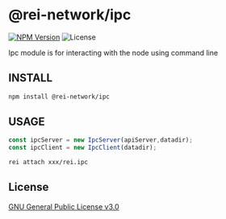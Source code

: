 # @rei-network/ipc

[![NPM Version](https://img.shields.io/npm/v/@rei-network/ipc)](https://www.npmjs.org/package/@rei-network/ipc)
![License](https://img.shields.io/npm/l/@rei-network/ipc)



Ipc module is for interacting with the node using command line

## INSTALL

```sh
npm install @rei-network/ipc
```

## USAGE

```ts
const ipcServer = new IpcServer(apiServer,datadir);
const ipcClient = new IpcClient(datadir);
```

```sh 
rei attach xxx/rei.ipc
```
## License

[GNU General Public License v3.0](https://www.gnu.org/licenses/gpl-3.0.en.html)
